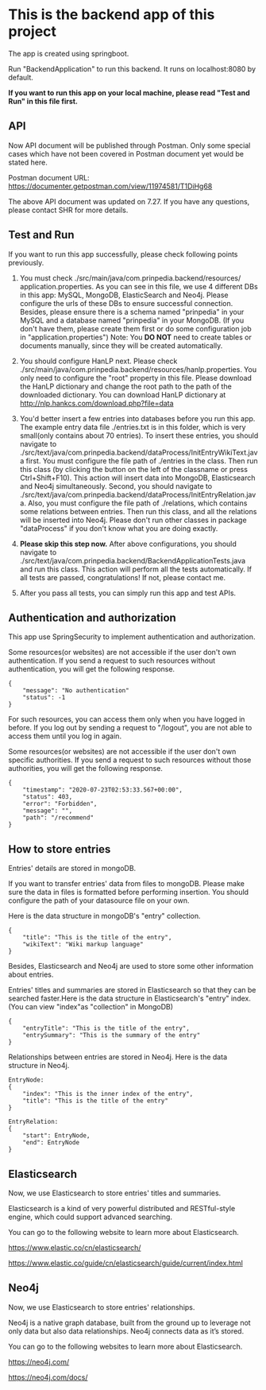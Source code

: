 # This is the backend app of this project

The app is created using springboot.

Run "BackendApplication" to run this backend.
It runs on localhost:8080 by default.

**If you want to run this app on your local machine, please read 
"Test and Run" in this file first.**

## API

Now API document will be published through Postman. Only some special cases which
have not been covered in Postman document yet would be stated here.

Postman document URL: https://documenter.getpostman.com/view/11974581/T1DiHg68

The above API document was updated on 7.27. If you have any questions, please contact
SHR for more details.

## Test and Run

If you want to run this app successfully, please check following points previously.

1. You must check ./src/main/java/com.prinpedia.backend/resources/
application.properties. As you can see in this file, we use 4 different DBs in this
app: MySQL, MongoDB, ElasticSearch and Neo4j. Please configure the urls of these DBs
to ensure successful connection. Besides, please ensure there is a schema named
"prinpedia" in your MySQL and a database named "prinpedia" in your MongoDB.
(If you don't have them, please create them first or do some configuration job in
"application.properties")
Note: You **DO NOT** need to create tables or documents manually, since they will be
created automatically.

2. You should configure HanLP next. Please check 
./src/main/java/com.prinpedia.backend/resources/hanlp.properties.
You only need to configure the "root" property in this file.
Please download the HanLP dictionary and change the root path to the path of the
downloaded dictionary.
You can download HanLP dictionary at
http://nlp.hankcs.com/download.php?file=data

3. You'd better insert a few entries into databases before you run this app.
The example entry data file ./entries.txt is in this folder, which is very small(only 
contains about 70 entries). To insert these entries, you should navigate to
./src/text/java/com.prinpedia.backend/dataProcess/InitEntryWikiText.java first.
You must configure the file path of ./entries in the class. Then run this class
(by clicking the button on the left of the classname or press Ctrl+Shift+F10).
This action will insert data into MongoDB, Elasticsearch and Neo4j simultaneously. 
Second, you should navigate to
./src/text/java/com.prinpedia.backend/dataProcess/InitEntryRelation.java.
Also, you must configure the file path of ./relations, which contains some
relations between entries. Then run this class, and all the relations will be inserted
into Neo4j. Please don't run other classes in package "dataProcess" if you don't
know what you are doing exactly.

4. **Please skip this step now.**
After above configurations, you should navigate to
./src/text/java/com.prinpedia.backend/BackendApplicationTests.java and
run this class. This action will perform all the tests automatically.
If all tests are passed, congratulations! If not, please contact me.

5. After you pass all tests, you can simply run this app and test APIs.

## Authentication and authorization

This app use SpringSecurity to implement authentication and authorization.

Some resources(or websites) are not accessible if the user don't own 
authentication. If you send a request to such resources without authentication,
you will get the following response.

    {
        "message": "No authentication"
        "status": -1
    }

For such resources, you can access them only when you have logged in before.
If you log out by sending a request to "/logout",
you are not able to access them until you log in again.

Some resources(or websites) are not accessible if the user don't own specific
authorities. If you send a request to such resources without those authorities,
you will get the following response.

    {
        "timestamp": "2020-07-23T02:53:33.567+00:00",
        "status": 403,
        "error": "Forbidden",
        "message": "",
        "path": "/recommend"
    }

## How to store entries

Entries' details are stored in mongoDB.

If you want to transfer entries' data from files to mongoDB.
Please make sure the data in files is formatted before performing insertion.
You should configure the path of your datasource file on your own.

Here is the data structure in mongoDB's "entry" collection.

    {
        "title": "This is the title of the entry",
        "wikiText": "Wiki markup language"
    }

Besides, Elasticsearch and Neo4j are used to store some other information about
entries.

Entries' titles and summaries are stored in Elasticsearch so that they can be
searched faster.Here is the data structure in Elasticsearch's "entry" index. 
(You can view "index"as "collection" in MongoDB)

    {
        "entryTitle": "This is the title of the entry",
        "entrySummary": "This is the summary of the entry"
    }
    
Relationships between entries are stored in Neo4j. Here is the data structure
in Neo4j.

    EntryNode:
    {
        "index": "This is the inner index of the entry",
        "title": "This is the title of the entry"
    }
    
    EntryRelation:
    {
        "start": EntryNode,
        "end": EntryNode
    }
        
## Elasticsearch

Now, we use Elasticsearch to store entries' titles and summaries.

Elasticsearch is a kind of very powerful distributed and RESTful-style engine,
which could support advanced searching.

You can go to the following website to learn more about Elasticsearch.

https://www.elastic.co/cn/elasticsearch/

https://www.elastic.co/guide/cn/elasticsearch/guide/current/index.html

## Neo4j

Now, we use Elasticsearch to store entries' relationships.

Neo4j is a native graph database, built from the ground up to leverage 
not only data but also data relationships. Neo4j connects data as it’s stored.

You can go to the following websites to learn more about Elasticsearch.

https://neo4j.com/

https://neo4j.com/docs/